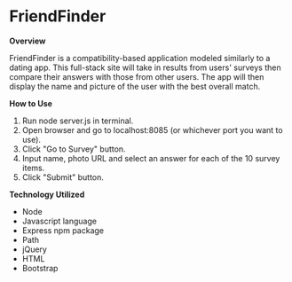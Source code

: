 # FriendFinder

**Overview**

FriendFinder is a compatibility-based application modeled similarly to a dating app. This full-stack site will take in results from users' surveys then compare their answers with those from other users. The app will then display the name and picture of the user with the best overall match.

**How to Use**
1. Run node server.js in terminal.
2. Open browser and go to localhost:8085 (or whichever port you want to use).
3. Click "Go to Survey" button.
4. Input name, photo URL and select an answer for each of the 10 survey items.
5. Click "Submit" button.


**Technology Utilized**
* Node
* Javascript language
* Express npm package
* Path
* jQuery
* HTML
* Bootstrap
